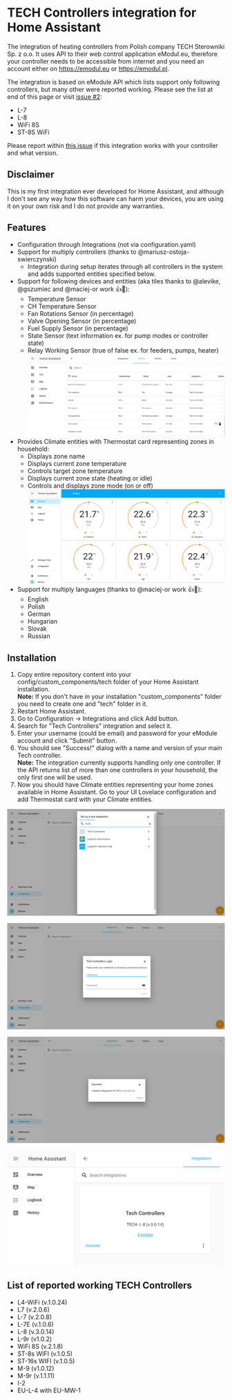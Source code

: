 # TECH Controllers integration for Home Assistant
The integration of heating controllers from Polish company TECH Sterowniki Sp. z o.o. It uses API to their web control application eModul.eu, therefore your controller needs to be accessible from internet and you need an account either on https://emodul.eu or https://emodul.pl.

The integration is based on eModule API which lists support only following controllers, but many other were reported working. Please see the list at end of this page or visit [issue #2](https://github.com/mariusz-ostoja-swierczynski/tech-controllers/issues/2):

* L-7
* L-8
* WiFi 8S
* ST-8S WiFi

Please report within [this issue](https://github.com/mariusz-ostoja-swierczynski/tech-controllers/issues/2) if this integration works with your controller and what version.

## Disclaimer
This is my first integration ever developed for Home Assistant, and although I don't see any way how this software can harm your devices, you are using it on your own risk and I do not provide any warranties.

## Features
* Configuration through Integrations (not via configuration.yaml)
* Support for multiply controllers (thanks to @mariusz-ostoja-swierczynski)
  * Integration during setup iterates through all controllers in the system and adds supported entities specified below. 
* Support for following devices and entities (aka tiles thanks to @alevike, @gszumiec and @maciej-or work 👍:clap:):
  * Temperature Sensor
  * CH Temperature Sensor
  * Fan Rotations Sensor (in percentage)
  * Valve Opening Sensor (in percentage)
  * Fuel Supply Sensor (in percentage)
  * State Sensor (text information ex. for pump modes or controller state)
  * Relay Working Sensor (true of false ex. for feeders, pumps, heater)
  ![Tech Devices](/custom_components/tech/images/ha-tech-devices.png)
* Provides Climate entities with Thermostat card representing zones in household:
  * Displays zone name
  * Displays current zone temperature
  * Controls target zone temperature
  * Displays current zone state (heating or idle)
  * Controls and displays zone mode (on or off)
  ![Tech Thermostat Cards](/custom_components/tech/images/ha-tech-1.png)
* Support for multiply languages (thanks to @maciej-or work 👍:clap:):
  * English
  * Polish
  * German
  * Hungarian
  * Slovak
  * Russian

## Installation

1. Copy entire repository content into your config/custom_components/tech folder of your Home Assistant installation.  
   **Note:** If you don't have in your installation "custom_components" folder you need to create one and "tech" folder in it.
2. Restart Home Assistant.
3. Go to Configuration -> Integrations and click Add button.
4. Search for "Tech Controllers" integration and select it.
5. Enter your username (could be email) and password for your eModule account and click "Submit" button.
6. You should see "Success!" dialog with a name and version of your main Tech controller.  
   **Note:** The integration currently supports handling only one controller. If the API returns list of more than one controllers in your household, the only first one will be used.
7. Now you should have Climate entities representing your home zones available in Home Assistant. Go to your UI Lovelace configuration and add Thermostat card with your Climate entities. 

![Tech Controllers Setup 1](/custom_components/tech/images/ha-tech-add-integration-1.png)

![Tech Controllers Setup 2](/custom_components/tech/images/ha-tech-add-integration-2.png)

![Tech Controllers Setup 3](/custom_components/tech/images/ha-tech-add-integration-3.png)

![Tech Controllers Setup 4](/custom_components/tech/images/ha-tech-2.png)

## List of reported working TECH Controllers 
* L4-WiFi (v.1.0.24)
* L7 (v.2.0.6)
* L-7 (v.2.0.8)
* L-7E (v.1.0.6)
* L-8 (v.3.0.14)
* L-9r (v1.0.2)
* WiFi 8S (v.2.1.8)
* ST-8s WIFI (v.1.0.5)
* ST-16s WIFI (v.1.0.5)
* M-9 (v1.0.12)
* M-9r (v.1.1.11)
* I-2
* EU-L-4 with EU-MW-1